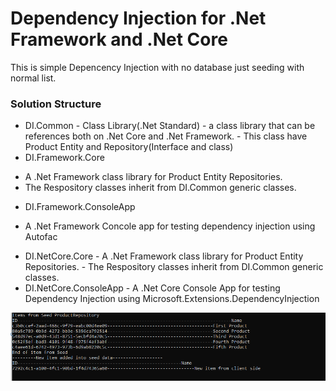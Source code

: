 # Dependency Injection for .Net Framework and .Net Core

This is simple Depencency Injection with no database just seeding with normal list.

### Solution Structure

-  DI.Common - Class Library(.Net Standard) 
											- a class library that can be references both on .Net Core and .Net Framework.
										    - This class have Product Entity and Repository(Interface and class) 
-  DI.Framework.Core 
* A .Net Framework class library for Product Entity Repositories.
* The Respository classes inherit from DI.Common generic classes.
- DI.Framework.ConsoleApp 
* A .Net Framework Concole app for testing dependency injection using Autofac

- DI.NetCore.Core
				- A .Net Framework class library for Product Entity Repositories.
				- The Respository classes inherit from DI.Common generic classes.
- DI.NetCore.ConsoleApp
					  - A .Net Core Console App for testing Dependency Injection using Microsoft.Extensions.DependencyInjection


![Image of Yaktocat](https://github.com/Menelis/DI/blob/master/DI.Common/images/test.PNG)
